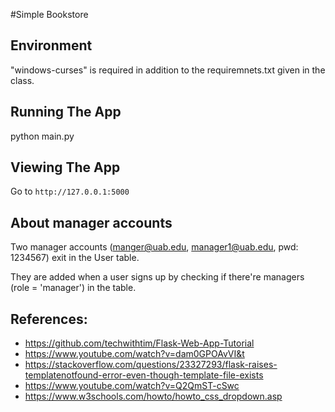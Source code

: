 #Simple Bookstore

## Environment

"windows-curses" is required in addition to the requiremnets.txt given in the class.

## Running The App

python main.py

## Viewing The App

Go to `http://127.0.0.1:5000`

## About manager accounts
Two manager accounts (manger@uab.edu, manager1@uab.edu, pwd: 1234567) exit in the User table. 

They are added when a user signs up by checking if there're managers (role = 'manager') in the table. 



## References:
-	https://github.com/techwithtim/Flask-Web-App-Tutorial 
-	https://www.youtube.com/watch?v=dam0GPOAvVI&t
-	https://stackoverflow.com/questions/23327293/flask-raises-templatenotfound-error-even-though-template-file-exists 
-	https://www.youtube.com/watch?v=Q2QmST-cSwc
-	https://www.w3schools.com/howto/howto_css_dropdown.asp
